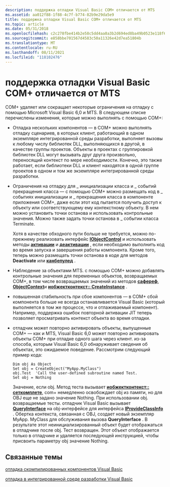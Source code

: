 ```yaml
---
description: поддержка отладки Visual Basic COM+ отличается от MTS
ms.assetid: aa012f88-1f88-4c7f-b774-82b9e29da5e9
title: поддержка отладки Visual Basic COM+ отличается от MTS
ms.topic: article
ms.date: 05/31/2018
ms.openlocfilehash: c2c278fbe414b2e58c5dd4aa8a3b2d694ed8ba49b0523e118f69116ec7061868
ms.sourcegitcommit: e858bbe701567d4583c50a11326e42d7ea51804b
ms.translationtype: MT
ms.contentlocale: ru-RU
ms.lasthandoff: 08/11/2021
ms.locfileid: "118102476"
---
```

# <a name="com-visual-basic-debugging-support-contrasted-with-mts"></a>поддержка отладки Visual Basic COM+ отличается от MTS

COM+ удаляет или сокращает некоторые ограничения на отладку с помощью Microsoft Visual Basic 6,0 и MTS. В следующем списке перечислены изменения, которые можно выполнять с помощью COM+:

-   Отладка нескольких компонентов — в COM+ можно выполнять отладку сценариев, в которых клиент, работающий в одном экземпляре интегрированной среды разработки, выполняет вызовы к любому числу библиотек DLL, выполняющихся в другой, в качестве группы проектов. Объекты в проектах с группировкой библиотек DLL могут вызывать друг друга произвольно, переносящий контекст по мере необходимости. Конечно, это также работает, если библиотеки DLL и клиент находятся в одной группе проектов в одном и том же экземпляре интегрированной среды разработки.

-   Ограничения на отладку для \_ инициализации класса и \_ событий прекращения класса — с помощью COM+ можно размещать код в \_ событиях инициализации и \_ прекращения класса в компоненте приложения COM+, даже если этот код пытается получить доступ к объекту или соответствующему ему контекстному объекту. В нем можно установить точки останова и использовать контрольные значения. Можно также задать точки останова в \_ событии класса Terminate.

    Хотя в качестве обходного пути больше не требуется, можно по-прежнему реализовать интерфейс [**IObjectControl**](/windows/desktop/api/ComSvcs/nn-comsvcs-iobjectcontrol) и использовать методы [**активации**](/windows/desktop/api/ComSvcs/nf-comsvcs-iobjectcontrol-activate) и [**деактивации**](/windows/desktop/api/ComSvcs/nf-comsvcs-iobjectcontrol-deactivate) , если необходимо выполнить код во время запуска и завершения работы компонента. Кроме того, теперь можно размещать точки останова в коде для методов **Deactivate** или [**канбепулед**](/windows/desktop/api/ComSvcs/nf-comsvcs-iobjectcontrol-canbepooled) .

-   Наблюдение за объектами MTS. с помощью COM+ можно добавлять контрольные значения для переменных объектов, возвращаемых COM+, в том числе возвращаемых значений из методов [**сафереф**](/windows/desktop/api/ComSvcs/nf-comsvcs-saferef), [**ObjectContext**](/windows/desktop/api/ComSvcs/nf-comsvcs-getobjectcontext)и [**иобжектконтекст:: CreateInstance**](/windows/desktop/api/ComSvcs/nf-comsvcs-iobjectcontext-createinstance) .

-   повышенная стабильность при сбое компонентов — в COM+ сбой компонента больше не всегда останавливается Visual Basic (который выполняется в том же процессе, что и отлаживаемый компонент). Например, поддержка ошибок повторной активации JIT теперь позволяет просматривать контекст объекта во время отладки.

-   отладчик может повторно активировать объекты, выпущенные COM+ — как и MTS, Visual Basic 6,0 может повторно активировать объекты COM+ при отладке одного шага через клиент. из-за способа, которым Visual Basic 6,0 обнаруживает сведения об объектах, это ожидаемое поведение. Рассмотрим следующий пример кода:

    ``` syntax
    Dim obj As Object
    Set obj = CreateObject("MyApp.MyClass")
    obj.Test  'Call the user-defined subroutine named Test.
    Set obj = Nothing
    ```

    Значение, если obj. Метод теста вызывает [**иобжектконтекст:: сеткомплете**](/windows/desktop/api/ComSvcs/nf-comsvcs-iobjectcontext-setcomplete), com+ немедленно освобождает obj из памяти, но для OBJ еще не задано значение Nothing. При использовании obj. возвращаемые тесты. отладчик Visual Basic вызывает [**QueryInterface**](/windows/desktop/api/unknwn/nf-unknwn-iunknown-queryinterface(q)) на obj-интерфейсе для интерфейса [**IProvideClassInfo**](/windows/desktop/api/ocidl/nn-ocidl-iprovideclassinfo) . Обертка контекста, связанная с OBJ, создает новый экземпляр MyApp. MyClass для обслуживания вызова **QueryInterface** . В результате этот неинициализированный объект будет отображаться в отладчике после obj. Тест возвращен. Этот объект отображается только в отладчике и удаляется последующей инструкцией, чтобы присвоить параметру obj значение Nothing.

## <a name="related-topics"></a>Связанные темы

<dl> <dt>

[отладка скомпилированных компонентов Visual Basic](debugging-compiled-visual-basic-components.md)
</dt> <dt>

[отладка в интегрированной среде разработки Visual Basic](debugging-in-the-visual-basic-ide.md)
</dt> </dl>

 

 
